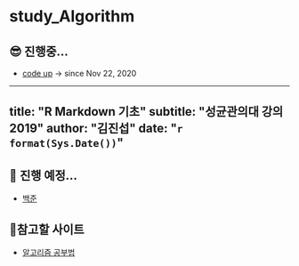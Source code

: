 # study_Algorithm

## 😎 진행중...      
- <a href="https://codeup.kr/problemset.php"> code up</a> -> since Nov 22, 2020     
---
title: "R Markdown 기초"
subtitle: "성균관의대 강의 2019"
author: "김진섭"
date: "`r format(Sys.Date())`" 
---
## 🤩 진행 예정...
- <a href="https://www.acmicpc.net/problem/tags"> 백준</a>
      
## 🧐참고할 사이트   
- <a href="https://gmlwjd9405.github.io/2018/05/14/how-to-study-algorithms.html">알고리즘 공부법</a>
